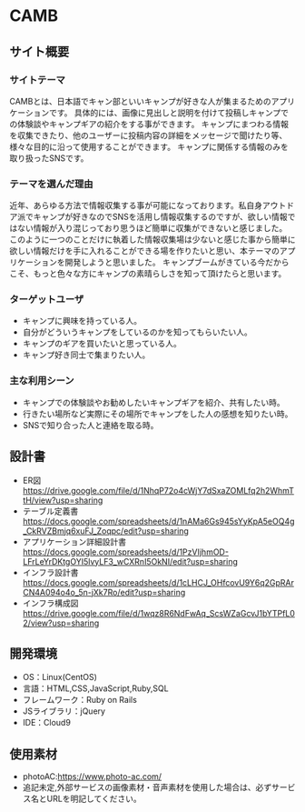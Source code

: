 # CAMB

## サイト概要

### サイトテーマ
CAMBとは、日本語でキャン部といいキャンプが好きな人が集まるためのアプリケーションです。
具体的には、画像に見出しと説明を付けて投稿しキャンプでの体験談やキャンプギアの紹介をする事ができます。
キャンプにまつわる情報を収集できたり、他のユーザーに投稿内容の詳細をメッセージで聞けたり等、様々な目的に沿って使用することができます。
キャンプに関係する情報のみを取り扱ったSNSです。

### テーマを選んだ理由
近年、あらゆる方法で情報収集する事が可能になっております。私自身アウトドア派でキャンプが好きなのでSNSを活用し情報収集するのですが、欲しい情報ではない情報が入り混じっており思うほど簡単に収集ができないと感じました。
このように一つのことだけに執着した情報収集場は少ないと感じた事から簡単に欲しい情報だけを手に入れることができる場を作りたいと思い、本テーマのアプリケーションを開発しようと思いました。
キャンプブームがきている今だからこそ、もっと色々な方にキャンプの素晴らしさを知って頂けたらと思います。

### ターゲットユーザ
- キャンプに興味を持っている人。
- 自分がどういうキャンプをしているのかを知ってもらいたい人。
- キャンプのギアを買いたいと思っている人。
- キャンプ好き同士で集まりたい人。

### 主な利用シーン
- キャンプでの体験談やお勧めしたいキャンプギアを紹介、共有したい時。
- 行きたい場所など実際にその場所でキャンプをした人の感想を知りたい時。
- SNSで知り合った人と連絡を取る時。

## 設計書
- ER図  
https://drive.google.com/file/d/1NhqP72o4cWjY7dSxaZOMLfq2h2WhmTtH/view?usp=sharing
- テーブル定義書  
https://docs.google.com/spreadsheets/d/1nAMa6Gs945sYyKpA5eOQ4g_CkRVZBmjq6xuFJ_Zoqpc/edit?usp=sharing
- アプリケーション詳細設計書  
https://docs.google.com/spreadsheets/d/1PzVIjhmOD-LFrLeYrDKtgOYI5lvyLF3_wCXRnI5OkNI/edit?usp=sharing
- インフラ設計書  
https://docs.google.com/spreadsheets/d/1cLHCJ_OHfcovU9Y6q2GpRArCN4A094o4o_5n-jXk7Ro/edit?usp=sharing
- インフラ構成図  
https://drive.google.com/file/d/1wqz8R6NdFwAq_ScsWZaGcvJ1bYTPfL02/view?usp=sharing

## 開発環境
- OS：Linux(CentOS)
- 言語：HTML,CSS,JavaScript,Ruby,SQL
- フレームワーク：Ruby on Rails
- JSライブラリ：jQuery
- IDE：Cloud9

## 使用素材
- photoAC:https://www.photo-ac.com/
- 追記未定,外部サービスの画像素材・音声素材を使用した場合は、必ずサービス名とURLを明記してください。